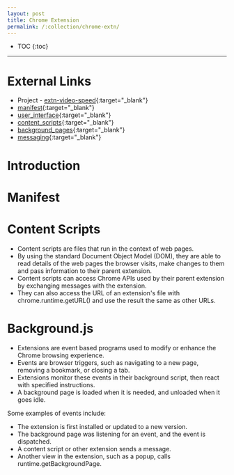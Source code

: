 ```yaml
---
layout: post
title: Chrome Extension
permalink: /:collection/chrome-extn/
---
```


- TOC
{:toc}

---

# External Links
- Project - [extn-video-speed](https://github.com/arpit04tripathi/extn-video-speed){:target="_blank"}
- [manifest](https://developer.chrome.com/extensions/manifest){:target="_blank"}
- [user_interface](https://developer.chrome.com/extensions/user_interface){:target="_blank"}
- [content_scripts](https://developer.chrome.com/extensions/content_scripts){:target="_blank"}
- [background_pages](https://developer.chrome.com/extensions/background_pages){:target="_blank"}
- [messaging](https://developer.chrome.com/extensions/messaging){:target="_blank"}

# Introduction

# Manifest


# Content Scripts

- Content scripts are files that run in the context of web pages.
- By using the standard Document Object Model (DOM), they are able to read details of the web pages the browser visits, make changes to them and pass information to their parent extension.
- Content scripts can access Chrome APIs used by their parent extension by exchanging messages with the extension.
- They can also access the URL of an extension's file with chrome.runtime.getURL() and use the result the same as other URLs.

# Background.js

- Extensions are event based programs used to modify or enhance the Chrome browsing experience.
- Events are browser triggers, such as navigating to a new page, removing a bookmark, or closing a tab.
- Extensions monitor these events in their background script, then react with specified instructions.
- A background page is loaded when it is needed, and unloaded when it goes idle.
 
Some examples of events include:
- The extension is first installed or updated to a new version.
- The background page was listening for an event, and the event is dispatched.
- A content script or other extension sends a message.
- Another view in the extension, such as a popup, calls runtime.getBackgroundPage.